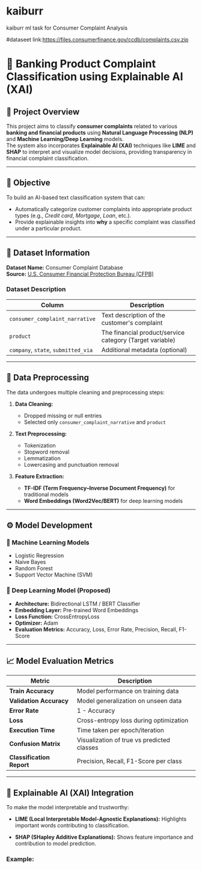 # kaiburr
kaiburr ml task for Consumer Complaint Analysis

#dataseet link:https://files.consumerfinance.gov/ccdb/complaints.csv.zip
# 🏦 Banking Product Complaint Classification using Explainable AI (XAI)

## 📘 Project Overview
This project aims to classify **consumer complaints** related to various **banking and financial products** using **Natural Language Processing (NLP)** and **Machine Learning/Deep Learning** models.  
The system also incorporates **Explainable AI (XAI)** techniques like **LIME** and **SHAP** to interpret and visualize model decisions, providing transparency in financial complaint classification.

---

## 🎯 Objective
To build an AI-based text classification system that can:
- Automatically categorize customer complaints into appropriate product types (e.g., *Credit card*, *Mortgage*, *Loan*, etc.).
- Provide explainable insights into **why** a specific complaint was classified under a particular product.

---

## 📂 Dataset Information

**Dataset Name:** Consumer Complaint Database  
**Source:** [U.S. Consumer Financial Protection Bureau (CFPB)](https://www.consumerfinance.gov/data-research/consumer-complaints/)  

### Dataset Description

| Column | Description |
|--------|--------------|
| `consumer_complaint_narrative` | Text description of the customer's complaint |
| `product` | The financial product/service category (Target variable) |
| `company`, `state`, `submitted_via` | Additional metadata (optional) |

---

## 🧹 Data Preprocessing
The data undergoes multiple cleaning and preprocessing steps:

1. **Data Cleaning:**
   - Dropped missing or null entries
   - Selected only `consumer_complaint_narrative` and `product`

2. **Text Preprocessing:**
   - Tokenization  
   - Stopword removal  
   - Lemmatization  
   - Lowercasing and punctuation removal

3. **Feature Extraction:**
   - **TF-IDF (Term Frequency–Inverse Document Frequency)** for traditional models
   - **Word Embeddings (Word2Vec/BERT)** for deep learning models

---

## ⚙️ Model Development

### 🧠 Machine Learning Models
- Logistic Regression  
- Naive Bayes  
- Random Forest  
- Support Vector Machine (SVM)

### 🤖 Deep Learning Model (Proposed)
- **Architecture:** Bidirectional LSTM / BERT Classifier  
- **Embedding Layer:** Pre-trained Word Embeddings  
- **Loss Function:** CrossEntropyLoss  
- **Optimizer:** Adam  
- **Evaluation Metrics:** Accuracy, Loss, Error Rate, Precision, Recall, F1-Score

---

## 📈 Model Evaluation Metrics
| Metric | Description |
|--------|--------------|
| **Train Accuracy** | Model performance on training data |
| **Validation Accuracy** | Model generalization on unseen data |
| **Error Rate** | 1 - Accuracy |
| **Loss** | Cross-entropy loss during optimization |
| **Execution Time** | Time taken per epoch/iteration |
| **Confusion Matrix** | Visualization of true vs predicted classes |
| **Classification Report** | Precision, Recall, F1-Score per class |

---

## 🧩 Explainable AI (XAI) Integration
To make the model interpretable and trustworthy:

- **LIME (Local Interpretable Model-Agnostic Explanations):**
  Highlights important words contributing to classification.

- **SHAP (SHapley Additive Explanations):**
  Shows feature importance and contribution to model prediction.

### Example:
